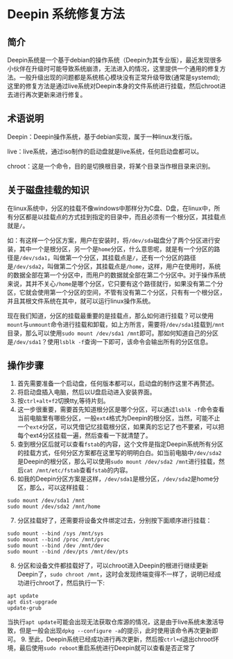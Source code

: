 # Deepin 系统修复方法

## 简介
Deepin系统是一个基于debian的操作系统（Deepin为其专业版），最近发现很多小伙伴在升级时可能导致系统崩溃，无法进入的情况，这里提供一个通用的修复方法。一般升级出现的问题都是系统核心模块没有正常升级导致(通常是systemd);这里的修复方法是通过live系统对Deepin本身的文件系统进行挂载，然后chroot进去进行再次更新来进行修复。

## 术语说明
Deepin：Deepin操作系统，基于debian实现，属于一种linux发行版。

live：live系统，通过iso制作的启动盘就是live系统，任何启动盘都可以。

chroot：这是一个命令，目的是切换根目录，将某个目录当作根目录来识别。

## 关于磁盘挂载的知识
在linux系统中，分区的挂载不像windows中那样分为C盘、D盘，在linux中，所有分区都是以挂载点的方式挂到指定的目录中，而且必须有一个根分区，其挂载点就是`/`。

如：有这样一个分区方案，用户在安装时，将`/dev/sda`磁盘分了两个分区进行安装，其中一个是根分区，另一个是`home`分区，什么意思呢，就是有一个分区的路径是`/dev/sda1`，叫做第一个分区，其挂载点是`/`，还有一个分区的路径是`/dev/sda2`，叫做第二个分区，其挂载点是`/home`，这样，用户在使用时，系统的数据全部在第一个分区中，而用户的数据就全部在第二个分区中。对于操作系统来说，其并不关心`/home`是哪个分区，它只要有这个路径就行，如果没有第二个分区，它就会使用第一个分区的空间，不管有没有第二个分区，只有有一个根分区，并且其根文件系统在其中，就可以运行linux操作系统。

现在我们知道，分区的挂载最重要的是挂载点，那么如何进行挂载？可以使用`mount`与`unmount`命令进行挂载和卸载，如上方所言，需要将`/dev/sda1`挂载到`/mnt`目录，那么可以使用`sudo mount /dev/sda1 /mnt`即可。那如何知道自己的分区是`/dev/sda1`？使用`lsblk -f`查询一下即可，该命令会输出所有的分区信息。
## 操作步骤
1. 首先需要准备一个启动盘，任何版本都可以，启动盘的制作这里不再赘述。
2. 将启动盘插入电脑，然后以U盘启动进入安装界面。
3. 按`ctrl+alt+f2`切换tty,等待片刻。
4. 这一步很重要，需要首先知道根分区是哪个分区，可以通过`lsblk -f`命令查看当前电脑里有哪些分区，一般`ext4`格式为Deepin的根分区，当然，可能不止一个`ext4`分区，可以凭借记忆挂载根分区，如果真的忘记了也不要紧，可以把每个ext4分区挂载一遍，然后查看一下就清楚了。
5. 查到根分区后就可以查看`fstab`的内容，这个文件是指定Deepin系统所有分区的挂载方式，任何分区方案都在这里写的明明白白。如当前电脑中`/dev/sda2`是Deepin的根分区，那么可以使用`sudo mount /dev/sda2 /mnt`进行挂载，然后`cat /mnt/etc/fstab`查看`fstab`的内容。
6. 如我的Deepin分区方案是这样，`/dev/sda1`是根分区，`/dev/sda2`是home分区，那么，可以这样挂载：
```
sudo mount /dev/sda1 /mnt
sudo mount /dev/sda2 /mnt/home
```
7. 分区挂载好了，还需要将设备文件绑定过去，分别按下面顺序进行挂载：
```
sudo mount --bind /sys /mnt/sys
sudo mount --bind /proc /mnt/proc
sudo mount --bind /dev /mnt/dev
sudo mount --bind /dev/pts /mnt/dev/pts
```
8. 分区和设备文件都挂载好了，可以chroot进入Deepin的根进行继续更新Deepin了，`sudo chroot /mnt`，这时会发现终端变得不一样了，说明已经成功进行chroot了，然后执行一下:
```
apt update
apt dist-upgrade
update-grub
```
当执行`apt update`可能会出现无法获取仓库源的情况，这是由于live系统未激活导致，但是一般会出现`dpkg --configure -a`的提示，此时使用该命令再次更新即可。
9. 至此，Deepin系统已经成功进行再次更新，然后按`ctrl+d`退出chroot环境，最后使用`sudo reboot`重启系统进行Deepin就可以查看是否正常了
